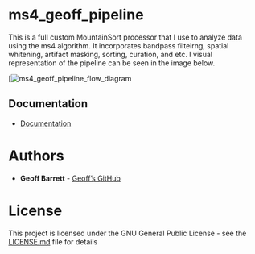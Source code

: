 # ms4_geoff_pipeline
This is a full custom MountainSort processor that I use to analyze data using the ms4 algorithm. It incorporates bandpass filteirng, spatial whitening, artifact masking, sorting, curation, and etc. I visual representation of the pipeline can be seen in the image below.

[![ms4_geoff_pipeline_flow_diagram](https://s3.amazonaws.com/geba/media/django-summernote/2019-05-14/ms4_geoff_pipeline_diagram.PNG)

## Documentation

- [Documentation](https://geba.technology/project/mountainsort-with-windows-mountainsort-custom-ms4_geoff_pipeline-processor)

# Authors

* **Geoff Barrett** - [Geoff’s GitHub](https://github.com/GeoffBarrett)

# License

This project is licensed under the GNU  General  Public  License - see the [LICENSE.md](../master/LICENSE) file for details
